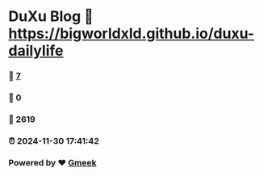 # DuXu Blog :link: https://bigworldxld.github.io/duxu-dailylife 
### :page_facing_up: [7](https://bigworldxld.github.io/duxu-dailylife/tag.html) 
### :speech_balloon: 0 
### :hibiscus: 2619 
### :alarm_clock: 2024-11-30 17:41:42 
### Powered by :heart: [Gmeek](https://github.com/Meekdai/Gmeek)
